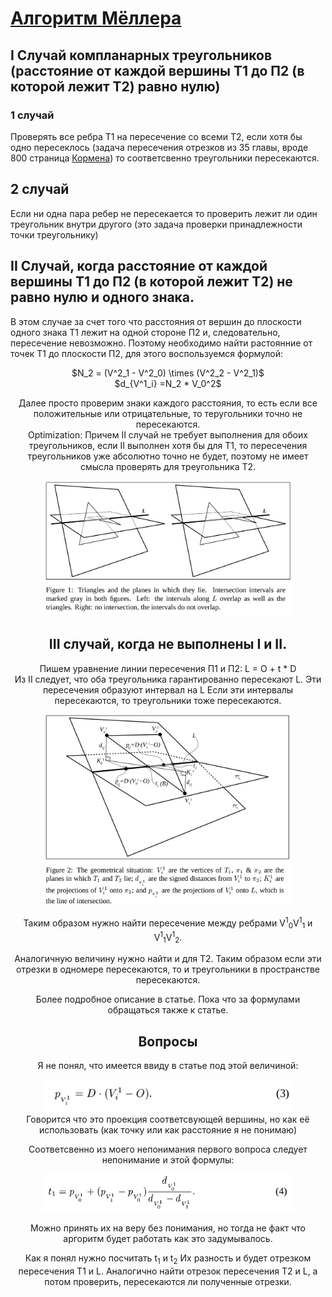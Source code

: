 # [Алгоритм Мёллера](http://web.stanford.edu/class/cs277/resources/papers/Moller1997b.pdf) 

## I Случай компланарных треугольников (расстояние от каждой вершины T1 до П2 (в которой лежит T2) равно нулю)

### 1 случай
Проверять все ребра Т1 на пересечение со всеми Т2,
если хотя бы одно пересеклось (задача пересечения отрезков из 35 главы, вроде 800 страница [Кормена](https://e-maxx.ru/bookz/files/cormen.pdf))
то соответсвенно треугольники пересекаются.

## 2 случай
Если ни одна пара ребер не пересекается то проверить лежит ли один треугольник внутри другого (это задача проверки принадлежности точки треугольнику)

## II Случай, когда расстояние от каждой вершины T1 до П2 (в которой лежит T2) не равно нулю и одного знака.

В этом случае за счет того что расстояния от вершин до плоскости одного знака T1 лежит на одной стороне П2 и, следовательно, пересечение невозможно. Поэтому необходимо найти растоянние от точек Т1 до плоскости П2, для этого воспользуемся формулой:
<center> $N_2 = (V^2_1 - V^2_0) \times (V^2_2 - V^2_1)$ <center>
<center> $d_{V^1_i} =N_2 * V_0^2$ <center> 

Далее просто проверим знаки каждого расстояния, то есть если все положительные или отрицательные, то теругольники точно не пересекаются.<br>
Optimization: Причем II случай не требует выполнения для обоих треугольников, если II выполнен хотя бы для T1, то пересечения треугольников уже абсолютно точно не будет, поэтому не имеет смысла проверять для треугольника T2.

<center><img src="img/fig1.png" width="400"> </center>

## III случай, когда не выполнены I и II.
Пишем уравнение линии пересечения П1 и П2: L = O + t * D <br>
Из II следует, что оба треугольника гарантированно пересекают L.
Эти пересечения образуют интервал на L
Если эти интервалы пересекаются, то треугольники тоже пересекаются.

<center><img src="img/fig2.png" width="400"> </center>

Таким образом нужно найти пересечение между ребрами V<sup>1</sup><sub>0</sub>V<sup>1</sup><sub>1</sub> и V<sup>1</sup><sub>1</sub>V<sup>1</sup><sub>2</sub>.

Аналогичную величину нужно найти и для T2.
Таким образом если эти отрезки в одномере пересекаются, то и треугольники в пространстве пересекаются.

Более подробное описание в статье.
Пока что за формулами обращаться также к статье.

## Вопросы
Я не понял, что имеется ввиду в статье под этой величиной:

<center><img src="img/3.png" width="400"> </center>
Говорится что это проекция соответсвующей вершины, но как её использовать (как точку или как расстояние я не понимаю)

Соответсвенно из моего непонимания первого вопроса следует непонимание и этой формулы:
<center><img src="img/f4.png" width="400"> </center>

Можно принять их на веру без понимания, но тогда не факт что аргоритм будет работать как это задумывалось.

Как я понял нужно посчитать  t<sub>1</sub> и  t<sub>2</sub>
Их разность и будет отрезком пересечения T1 и L.
Аналогично найти отрезок пересечения T2 и L, а потом проверить, пересекаются ли полученные отрезки.
